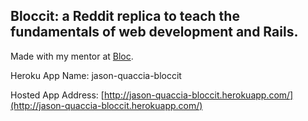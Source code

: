 ## Bloccit: a Reddit replica to teach the fundamentals of web development and Rails.

Made with my mentor at [Bloc](http://bloc.io).

Heroku App Name: jason-quaccia-bloccit

Hosted App Address: [http://jason-quaccia-bloccit.herokuapp.com/](http://jason-quaccia-bloccit.herokuapp.com/)